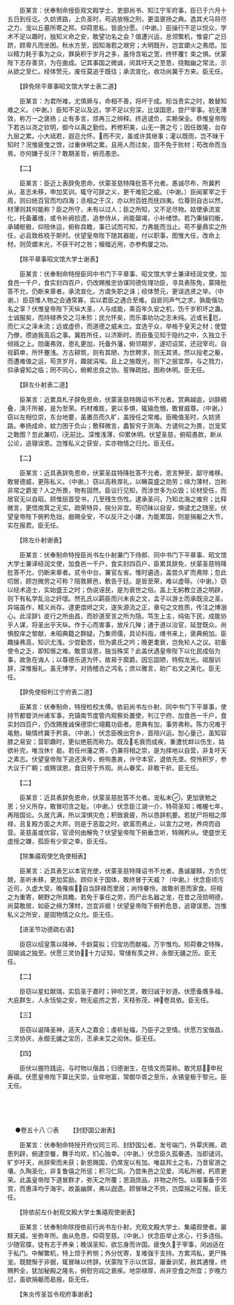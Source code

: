 <!-- { "loadSidebar": true } -->
　　臣某言：伏奉制命授臣观文殿学士、吏部尚书、知江宁军府事，臣已于六月十五日到任讫。久妨贤路，上负圣时，苟逃放殛之刑，更滥褒扬之典。逸其犬马将尽之力，宠以丘墓所寄之邦。仰荷恩私，皆逾分愿。（中谢。）臣操行不足以悦众，学术不足以趣时，独知义命之安，敢望功名之会？值遭兴运，总领繁机，惟睿广之日跻，顾卑凡而坐困。秋水方至，因知海若之艰穷；大明既升，岂宜爝火之弗熄。加以精力耗于事为之众，罪戾积于岁月之多，虽恃含垢之宽，终怀覆饣束之惧。伏蒙陛下志存善贷，为在曲成。记其事国之微诚，闵其吁天之至恳，挠黜幽之常法，示从欲之至仁。经体赞元，废任莫追于既往；承流宣化，收功尚冀于方来。臣无任。

　　【辞免除平章事昭文馆大学士表二道】

　　臣某言：为君所难，尤慎厥与，命相不善，将坏于成。矧当责实之时，敢替知难之义。（中谢。）臣知不足以及远，学不足以穷深，比误国恩，尝尸宰事。初无薄效，称万一之褒扬；止有多言，烦再三之辨释。终逃谴负，实赖保全。恭惟皇帝陛下若古以尧之钦明，御今以禹之勤俭。矜修积美，山无一篑之亏；因任致隆，台存九层之累。小大祗若，遐迩允怀。而不灾，虽或许其继事；灌以既雨，岂不昧于知时？况惟疲曳之馀，过重休明之累。且用人而过矣，固不免于败材；苟改命而当焉，亦何嫌于反汗？敢期圣哲，俯亮愚忠。

　　【二】

　　臣某言：臣近上表辞免恩命，伏蒙圣慈特降批答不允者。愚诚尽布，所冀矜从，圣志未移，申加奖训。辄守可辞之义，更干难犯之威。（中谢。）臣闻冢宰之于周，则曰统百官而均四海；丞相之于汉，亦以附百姓而抚四夷。位尊则自古以然，材薄则其何能称？臣之所守，未有以过人；臣之所知，又不足尽物。姑使承流宣化，托备蕃维，或令补阙拾遗，追参侍从，尚能罄竭，小补绪馀。若乃秉操钧衡，承辅枢极，仰陪休运，俯称具瞻，事已试而可知，力弗能而当止。苟不量鼎实之所任，必且致栋桡于斯时。伏望皇帝陛下随其器能，付以职事，图惟大任，改命上材。则荧爝末光，不获干时之咎；榱楹近用，亦参构厦之功。

　　【除平章事昭文馆大学士谢表】

　　臣某言：伏奉制命特授臣同中书门下平章事、昭文馆大学士兼译经润文使，加食邑一千户，食实封四百户，仍改赐推忠协谋同德佐理功臣，寻具表陈免，蒙降批答不允，仍断来章者。承流宣化，方虞失职之诛；经体赞元，更误选贤之举。（中谢。）臣窃惟人物之会通常寡，实以君臣之遇合至难。自匪同声气之求，孰能偕功名之享？伏惟皇帝陛下天纵大圣，人与成能，乘百年久安之机，饬千岁积坏之蛊。士诚服矣，而持禄养交之习未殄；民允怀矣，而乐事劝功之志未纯。近或长厄，而仁义之泽未流；远或虚侨，而道德之威未立。宜选于众，举格于皇天之材；使暨乃僚，缵迪我高后之事。冀胜所任，以济斯时。而臣蚤见知于隐约之中，久独立于倾摇之上。勋庸弗效，恩礼更加，托备外藩，俯邻期岁，遂叨诏奖，还冠宰司。自视羁单，所怀蹇浅。方古耕筑，则有其陋，为世聘求，则无其贤。然以投老之躯，而遭难值之运，苟贪岁月，趣就涓埃。且上之施既光，则下之报宜厚。与之戮力，仰承睿知之临；罔不同心，俯赖忠良之协。誓殚疏拙，图称休明。臣无任。

　　【辞左仆射表二道】

　　臣某言：近累具札子辞免恩命，伏蒙圣慈特赐诏书不允者。赏典越逾，训辞稠叠，涣汗所被，是为至荣。朽材难胜，更以多惧，辄输危悃，敢冒威尊。（中谢。）窃以左相位崇，东台地要，虽置员而久旷，盖授任之常难。臣晚值圣时，久妨贤路。奉扬成命，蚊力困于负山；敷释微言，蠡智穷于测海。方谴何之为畏，岂宠奖之敢图？忽此兼叨，无前比。深惟浅薄，仰累休明。伏望圣慈，俯昭愚款，断从公论，追寝误恩。岂惟私义之获安，实亦物情之归允。臣无任。

　　【二】

　　臣某言：近具表辞免恩命，伏蒙圣兹特降批答不允者。恩言狎至，鄙守难移。敢冒德威，更陈私义。（中谢。）窃以高秩厚礼，以畴莫盛之勋劳；绵力薄材，岂称非常之爵宠？人之所畏，物有固然。臣议行见知，而涉世多为众毁；论材受任，而居官无以自昭。顾惟屈首受书，几至残生伤性。逮承圣问，乃知北海之难穷；比释微言，更悟南箕之无实。疏荣特异，揣分非宜。苟叨昧以自安，惧谴尤之随至。伏望皇帝陛下俯矜危拙，曲赐全安，不以反汗之小嫌，为能累国，则是捐躯之大节，实在报君。臣无任。

　　【除左仆射谢表】

　　臣某言：伏奉制命特授臣尚书左仆射兼门下侍郎、同中书门下平章事、昭文馆大学士兼译经润文使，加食邑一千户，食实封四百户，臣累具辞免，伏蒙圣慈特降批答不允，仍断来章者。贰令中台，兼官左省。惟时遴选，盖尝久旷而弗除；忽此叨居，顾岂微劳之可称？陪敦厥邑，敷告于廷。是皆至荣，难以虚辱。（中谢。）窃以经术造士，实始盛王之时；伪说诬民，是为衰世之俗。盖上无躬教立道之明辟，则下有私学乱治之奸氓。然孔氏以羁臣而兴未丧之文，孟子以游士而承既没之圣。异端虽作，精义尚存。逮更煨烬之灾，遂失源流之正，章句之文胜质，传注之博溺心。此淫辞讠皮行之所由昌，而妙道至言之所为隐。笃生上主，纯佑下民，成能协乎人谋，将圣出乎天纵。作于心而害事，放斥几殚；通于道以治官，延登既众。尚惧胶庠之黎献，未昭典籍之群疑。乃集师儒，具论科指，缮书来上，褒典俯加。臣趣操弗高，知识尤浅。少尝勤苦，但为裘氏之吟；晚更耄衰，岂免轮人之议。初备使令之乏，即知惬之难。敢意误恩，独当殊奖？此盖伏遇皇帝陛下以化民成俗为事，故急在诲人；以尊德乐道为怀，故易于縻爵。因忘固陋，特假龙光。祗服训辞，深惟报礼。虽无博学，对扬稽古之鸿名；庶以雅言，助广右文之美化。臣无任。

　　【辞免使相判江宁府表二道】

　　臣某言：伏奉制命，特授检校太傅。依前尚书左仆射、同中书门下平章事，使持节都督洪州诸军事，充镇南节度管内观察处置使，判江宁府、加食邑一千户，食实封四百户，仍改赐推诚保德崇仁翊戴功臣者。恩典有加，事劳弗称。陈力况难于黾勉，输情终冀于矜哀。（中谢。）伏念臣晚出穷乡，首陪兴运。恕心量己，虽知容膝之易安；营职趣时，更似绝筋而称力。既及毛衰而成疾，重遭忧衅以伤生，姑欲补完，唯当休忄曷。若任州藩之寄，仍兼将相之崇，是为择地以自营，非复吁天之素志。伏望皇帝陛下追还涣号，俯徇愚衷，许守本官，退依先垄。傥怜积岁，参大议于广朝；或赐误恩，食旧劳于外观。尚ム眷奖，非敢干祈。臣无任。

　　【二】

　　臣某言：近具表辞免恩命，伏蒙圣慈批答不允者。宠私未，更加褒勉之恩；分义所存，敢冒叨贪之耻。（中谢。）伏念臣江湖一介，特荷圣知；帷幄七年，再陪国论。久居亢满，所以深惧灾危；积致衰疲，所以恳辞机要。若犹尸将相之厚禄，且复殿方面之大邦，则是于恶盈之时，欲富而弗止，以宣力之地，养疴而自营。圣慈虽或优容，官谤何由解免？伏望皇帝陛下俯垂念听，特赐矜从。使盛世无虚授之嫌，孤臣有少安之幸。臣无任。

　　【除集禧观使乞免使相表】

　　臣某言：近具表乞以本官充使，伏蒙圣慈特降诏书不允者。愚诚屡黩，方负忧兢，圣听未移，更加奖励。顾仰关于国体，敢终冒于天威？（中谢。）伏念臣顷污近司，久虚大受。晚罹疾，自当辞禄而里居；尚恃眷怜，故敢祈恩而家食。将相之为重寄，朝野之所具瞻。若免于事任之劳，而尸此名器之宠，在昔之茂勋明德，尚莫敢居，如臣之绵力薄材，岂宜非据！伏望皇帝陛下俯矜危恳，追寝误恩。岂惟私义之所安，是固物情之众允。臣无任。

　　【进圣节功德疏右语】

　　臣窃以绍皇策以降神，千龄莫拟；归宝坊而献福，万宇惟均。矧荷眷之特殊，固输诚之独至。伏愿三灵协，十力证知，常储有羡之祥，永御无疆之历。臣无任。

　　【二】

　　臣窃以星虹献瑞，实启圣于嘉时；钟呗乞灵，敢归诚于妙道。伏愿备膺多福，大庇群生，人永恬愉之安，物无疵疠之苦，天枝弥茂，神卷具依。臣无任。

　　【三】

　　臣窃以诞降圣神，适天人之嘉会；虔祈祉福，乃臣子之至情。伏愿万宝偕昌，三灵协庆，永御无疆之宝历，丕承未艾之闳休。臣无任。

　　【四】

　　臣伏以握符践运，与时物以偕昌；归德谢生，在情文而莫称。敢凭慈，申祝寿祺。伏愿皇帝陛下算比天崇，业侔地富，常御华胥之至乐，永锡皇极于黎元。臣无任。 
　

　




　

　
●卷五十八
◎表
　　【封舒国公谢表】

　　臣某言：伏奉制命特授开府仪同三司、封舒国公者。发号端门，外覃庆赐，疏恩列辟，俯逮空餐，舞手均欢，扪心独幸。（中谢。）伏念臣久孤眷遇，当即谴诃。旷岁吁天，尚辞荣而未获；新恩赐国，仍席宠以有加。唯兹邦土之名，乃昔宦游之壤。久陶圣化，非复鲁僖之所惩；积习仁风，乃尝朱邑之见爱。鸿私所被，朽质更荣。此盖皇帝陛下道冒群才，弥天之所覆；恩涵庶品，并物之所包。以厘事备于郊宫，而惠泽均于海宇。故虽幽屏，弗以遐遗。顾冒昧之不赀，岂糜捐之可报。臣无任。

　　【除依前左仆射观文殿大学士集禧观使谢表】

　　臣某言：伏奉制命除授依前行尚书左仆射，充观文殿大学士、集禧观使者。屡黩天威，坐弥年所。曲从危恳，仰荷至慈。（中谢。）伏念臣举止求心，行多违俗。少随官牒，徒有志于养亲；晚误圣知，欲忘身而许国。疲曳久于宰事，闵凶适在于私门。中解繁机，特上烦于矜恻；外分忧寄，复难强于支持。方累鸿私，更尸殊宠。既兢惭于非据，辄冒昧以终辞。伏蒙陛下示以优容，屡垂训奖，赦其逋慢，终赐矜全，犹加秘殿之隆名，俯慰穷阎之衰疾。地崇禄厚，尚非空食之所宜；岁晚力愆，虽欲捐躯而曷报。臣无任。

　　【朱炎传圣旨令视府事谢表】


